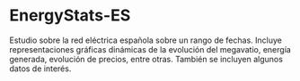 # EnergyStats-ES
Estudio sobre la red eléctrica española sobre un rango de fechas. Incluye representaciones gráficas dinámicas de la evolución del megavatio, energía generada, evolución de precios, entre otras. También se incluyen algunos datos de interés.
